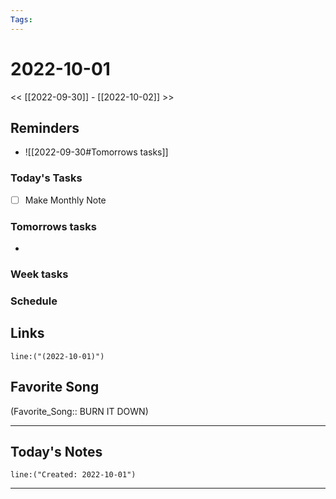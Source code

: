 ```yaml
---
Tags:
---
```

# 2022-10-01
<< [[2022-09-30]] - [[2022-10-02]] >>
## Reminders
- ![[2022-09-30#Tomorrows tasks]]
### Today's Tasks
- [ ] Make Monthly Note
### Tomorrows tasks
- 
### Week tasks
### Schedule

## Links
```query
line:("(2022-10-01)")
```
## Favorite Song
(Favorite_Song:: BURN IT DOWN)
___
## Today's Notes
```query
line:("Created: 2022-10-01")
```
___
